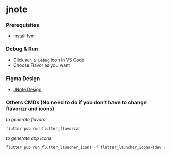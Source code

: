 # jnote

### Prerequisites

- install fvm

### Debug & Run

- Click `Run & Debug` icon in VS Code
- Choose Flavor as you want

### Figma Design

- [JNote Design](https://www.figma.com/file/h7m7ID7RwzN9ukRsqSPsw9/App-Designs?node-id=189%3A921&t=aTQDnFvtCbx8nvLT-1)

### Others CMDs (No need to do if you don't have to change flavorizr and icons)

_to generate flavors_

```bash
flutter pub run flutter_flavorizr
```

_to generate app icons_

```bash
flutter pub run flutter_launcher_icons -f flutter_launcher_icons-(dev or prod).yaml
```
